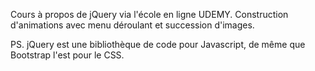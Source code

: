 Cours à propos de jQuery via l'école en ligne UDEMY.
Construction d'animations avec menu déroulant et succession d'images.

PS. jQuery est une bibliothèque de code pour Javascript, de même que Bootstrap l'est pour le CSS.
